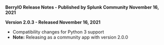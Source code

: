 **BerryIO Release Notes - Published by Splunk Community November 16, 2021**


**Version 2.0.3 - Released November 16, 2021**

* Compatibility changes for Python 3 support
* **Note:** Releasing as a community app with version 2.0.0